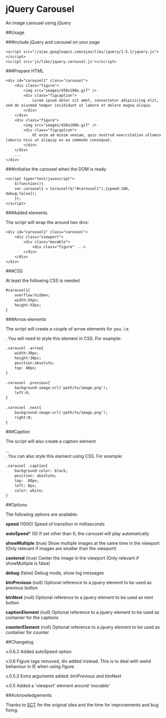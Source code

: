 jQuery Carousel
===============

An image carousel using jQuery

##Usage

###Include jQuery and carousel on your page

	<script src="//ajax.googleapis.com/ajax/libs/jquery/1.5.1/jquery.js"></script>
	<script src='js/libs/jquery.carousel.js'></script>

###Prepare HTML
	
	<div id="carousel1" class="carousel">
		<div class="figure">
			<img src="images/450x100a.gif" />
			<div class="figcaption">
				Lorem ipsum dolor sit amet, consectetur adipisicing elit, sed do eiusmod tempor incididunt ut labore et dolore magna aliqua.
			</div>
		</div>
		<div class="figure">
			<img src="images/450x100b.gif" />
			<div class="figcaption">
				Ut enim ad minim veniam, quis nostrud exercitation ullamco laboris nisi ut aliquip ex ea commodo consequat. 
			</div>
		</div>
		...
	</div>  
	
###Initialise the carousel when the DOM is ready

	<script type="text/javascript">
		$(function(){
	  	var carousel1 = Carousel($("#carousel1"),{speed:100, debug:false});
		});
	</script>

###Added elements

The script will wrap the <figures> around two divs:

	<div id="carousel1" class="carousel">
		<div class="viewport">
			<div class="movable">
				<div class="figure" ...>
			</div>
		</div>
	</div>
	
###CSS

At least the following CSS is needed

	#carousel1{
		overflow:hidden;
		width:XXpx;
		height:XXpx;
	}

###Arrow elements

The script will create a couple of arrow elements for you. i.e. <div class="arrow next"></div>. You will need to style this element in CSS. For example:

	.carousel .arrow{
		width:30px;
		height:30px;		
		position:absolute;
		top: 40px;
	}
	
	.carousel .previous{
		background-image:url('path/to/image.png');
		left:0;
	}
	
	.carousel .next{
		background-image:url('path/to/image.png');
		right:0;
	}
	
###Caption

The script will also create a caption element <div class="caption">...</div>. You can also style this element using CSS. For example:

	.carousel .caption{
		background-color: black;	
		position: absolute;
		top:  80px;
		left: 0px;
		color: white;
	}

##Options

The following options are available:

**speed** (1000)
Speed of transition in milliseconds

**autoSpeed*** (0)
If set other than 0, the carousel will play automatically

**showMultiple** (true)
Show multiple images at the same time in the viewport (Only relevant if images are smaller than the viewport)

**centered** (true)
Center the image in the viewport (Only relevant if showMultiple is false)

**debug** (false)
Debug mode, show log messages

**btnPrevious** (null)
Optional reference to a jquery element to be used as previous button

**btnNext** (null)
Optional reference to a jquery element to be used as next button

**captionElement** (null)
Optional reference to a jquery element to be used as container for the captions

**counterElement** (null)
Optional reference to a jquery element to be used as container for counter

##Changelog

v.0.6.2
Added autoSpeed option

v.0.6
Figure tags removed, div added instead. This is to deal with weird behaviour in IE when using figure.

v.0.5.3
Extra arguments added: btnPrevious and btnNext

v.0.5
Added a 'viewport' element around 'movable'

##Acknowledgements

Thanks to [SCT](http://www.sct.com.au/) for the original idea and the time for improvements and bug fixing.
